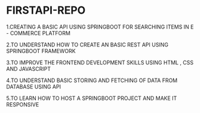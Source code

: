 # FIRSTAPI-REPO

1.CREATING A BASIC API USING SPRINGBOOT FOR SEARCHING ITEMS IN E - COMMERCE PLATFORM

2.TO UNDERSTAND HOW TO CREATE AN BASIC REST API USING SPRINGBOOT FRAMEWORK

3.TO IMPROVE THE FRONTEND DEVELOPMENT SKILLS USING HTML , CSS AND JAVASCRIPT

4.TO UNDERSTAND BASIC STORING AND FETCHING OF DATA FROM DATABASE USING API

5.TO LEARN HOW TO HOST A SPRINGBOOT PROJECT AND MAKE IT RESPONSIVE
